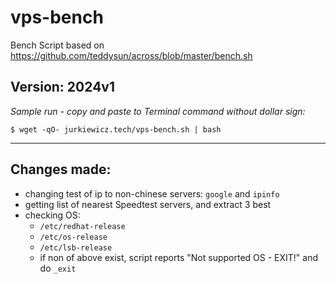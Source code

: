 # vps-bench
Bench Script based on https://github.com/teddysun/across/blob/master/bench.sh

## Version: 2024v1

*Sample run - copy and paste to Terminal command without dollar sign:*

`$ wget -qO- jurkiewicz.tech/vps-bench.sh | bash`

---

## Changes made:

* changing test of ip to non-chinese servers: `google` and `ipinfo`
* getting list of nearest Speedtest servers, and extract 3 best
* checking OS:
    * `/etc/redhat-release`
    * `/etc/os-release`
    * `/etc/lsb-release`
    * if non of above exist, script reports "Not supported OS - EXIT!" and do `_exit`
